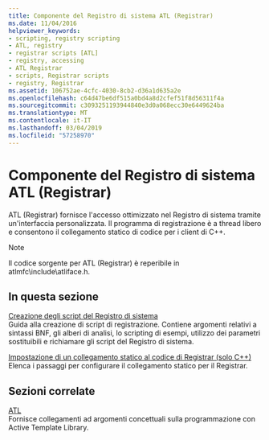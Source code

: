 ```yaml
---
title: Componente del Registro di sistema ATL (Registrar)
ms.date: 11/04/2016
helpviewer_keywords:
- scripting, registry scripting
- ATL, registry
- registrar scripts [ATL]
- registry, accessing
- ATL Registrar
- scripts, Registrar scripts
- registry, Registrar
ms.assetid: 106752ae-4cfc-4030-8cb2-d36a1d635a2e
ms.openlocfilehash: c64d47be6df515a0bd4a8d2cfef51f8d56311f4a
ms.sourcegitcommit: c3093251193944840e3d0a068ecc30e6449624ba
ms.translationtype: MT
ms.contentlocale: it-IT
ms.lasthandoff: 03/04/2019
ms.locfileid: "57258970"
---
```

# <a name="atl-registry-component-registrar"></a>Componente del Registro di sistema ATL (Registrar)

ATL (Registrar) fornisce l'accesso ottimizzato nel Registro di sistema tramite un'interfaccia personalizzata. Il programma di registrazione è a thread libero e consentono il collegamento statico di codice per i client di C++.

> [!NOTE]
>  Il codice sorgente per ATL (Registrar) è reperibile in atlmfc\include\atliface.h.

## <a name="in-this-section"></a>In questa sezione

[Creazione degli script del Registro di sistema](../atl/creating-registrar-scripts.md)<br/>
Guida alla creazione di script di registrazione. Contiene argomenti relativi a sintassi BNF, gli alberi di analisi, lo scripting di esempi, utilizzo dei parametri sostituibili e richiamare gli script del Registro di sistema.

[Impostazione di un collegamento statico al codice di Registrar (solo C++)](../atl/setting-up-a-static-link-to-the-registrar-code-cpp-only.md)<br/>
Elenca i passaggi per configurare il collegamento statico per il Registrar.

## <a name="related-sections"></a>Sezioni correlate

[ATL](../atl/active-template-library-atl-concepts.md)<br/>
Fornisce collegamenti ad argomenti concettuali sulla programmazione con Active Template Library.
